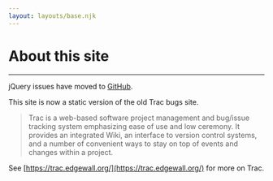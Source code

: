 ```yaml
---
layout: layouts/base.njk
---
```


# About this site

---

jQuery issues have moved to [GitHub](https://github.com/jquery/jquery/issues).

This site is now a static version of the old Trac bugs site.

> Trac is a web-based software project management and bug/issue tracking system emphasizing ease of use and low ceremony. It provides an integrated Wiki, an interface to version control systems, and a number of convenient ways to stay on top of events and changes within a project.

See [https://trac.edgewall.org/](https://trac.edgewall.org/) for more on Trac.

